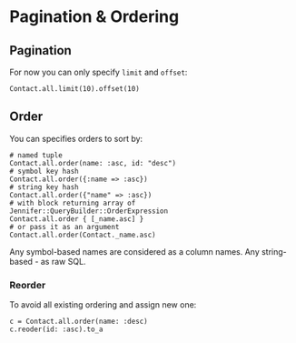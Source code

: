 # Pagination & Ordering

## Pagination

For now you can only specify `limit` and `offset`:

```crystal
Contact.all.limit(10).offset(10)
```

## Order

You can specifies orders to sort by:

```crystal
# named tuple
Contact.all.order(name: :asc, id: "desc")
# symbol key hash
Contact.all.order({:name => :asc})
# string key hash
Contact.all.order({"name" => :asc})
# with block returning array of Jennifer::QueryBuilder::OrderExpression
Contact.all.order { [_name.asc] }
# or pass it as an argument
Contact.all.order(Contact._name.asc)
```

Any symbol-based names are considered as a column names. Any string-based - as raw SQL.

### Reorder

To avoid all existing ordering and assign new one:

```crystal
c = Contact.all.order(name: :desc)
c.reoder(id: :asc).to_a
```
